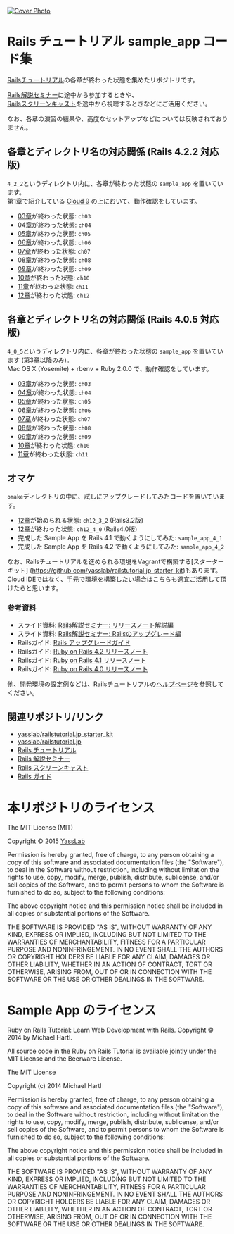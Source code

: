 [![Cover Photo](https://raw.githubusercontent.com/yasslab/sample_apps/master/cover.png)](http://railstutorial.jp/)

# Rails チュートリアル sample_app コード集

[Railsチュートリアル](http://railstutorial.jp/)の各章が終わった状態を集めたリポジトリです。   

[Rails解説セミナー](http://railstutorial.jp/seminars)に途中から参加するときや、   
[Railsスクリーンキャスト](http://railstutorial.jp/screencasts)を途中から視聴するときなどにご活用ください。

なお、各章の演習の結果や、高度なセットアップなどについては反映されておりません。

## 各章とディレクトリ名の対応関係 (Rails 4.2.2 対応版)

`4_2_2`というディレクトリ内に、各章が終わった状態の `sample_app` を置いています。   
第1章で紹介している [Cloud 9](https://c9.io/) の上において、動作確認をしています。

- [03章](http://railstutorial.jp/chapters/static_pages?version=4.2#cha-static_pages)が終わった状態: `ch03`
- [04章](http://railstutorial.jp/chapters/rails_flavored_ruby?version=4.2#cha-rails_flavored_ruby)が終わった状態: `ch04`
- [05章](http://railstutorial.jp/chapters/filling_in_the_layout?version=4.2#cha-filling_in_the_layout)が終わった状態: `ch05`
- [06章](http://railstutorial.jp/chapters/modeling_users?version=4.2#cha-modeling_users)が終わった状態: `ch06`
- [07章](http://railstutorial.jp/chapters/sign_up?version=4.2#cha-sign_up)が終わった状態: `ch07`
- [08章](http://railstutorial.jp/chapters/log_in_log_out?version=4.2#cha-log_in_log_out)が終わった状態: `ch08`
- [09章](http://railstutorial.jp/chapters/updating_and_deleting_users?version=4.2#cha-updating_showing_and_deleting_users)が終わった状態: `ch09`
- [10章](http://railstutorial.jp/chapters/account_activation_password_reset?version=4.2#cha-account_activation_and_password_reset)が終わった状態: `ch10`
- [11章](http://railstutorial.jp/chapters/user_microposts?version=4.2#cha-user_microposts)が終わった状態: `ch11`
- [12章](http://railstutorial.jp/chapters/following_users?version=4.2#cha-following_users)が終わった状態: `ch12`


## 各章とディレクトリ名の対応関係 (Rails 4.0.5 対応版)

`4_0_5`というディレクトリ内に、各章が終わった状態の `sample_app` を置いています (第3章以降のみ)。   
Mac OS X (Yosemite) + rbenv + Ruby 2.0.0 で、動作確認をしています。

- [03章](http://railstutorial.jp/chapters/static-pages?version=4.0#top)が終わった状態: `ch03`
- [04章](http://railstutorial.jp/chapters/rails-flavored-ruby?version=4.0#top)が終わった状態: `ch04`
- [05章](http://railstutorial.jp/chapters/filling-in-the-layout?version=4.0#top)が終わった状態: `ch05`
- [06章](http://railstutorial.jp/chapters/modeling-users?version=4.0#top)が終わった状態: `ch06`
- [07章](http://railstutorial.jp/chapters/sign-up?version=4.0#top)が終わった状態: `ch07`
- [08章](http://railstutorial.jp/chapters/sign-in-sign-out?version=4.0#top)が終わった状態: `ch08`
- [09章](http://railstutorial.jp/chapters/updating-showing-and-deleting-users?version=4.0#top)が終わった状態: `ch09`
- [10章](http://railstutorial.jp/chapters/user-microposts?version=4.0#top)が終わった状態: `ch10`
- [11章](http://railstutorial.jp/chapters/following-users?version=4.0#top)が終わった状態: `ch11`

## オマケ

`omake`ディレクトリの中に、試しにアップグレードしてみたコードを置いています。

- [12章](http://railstutorial.jp/chapters/supplement?version=3.2#top)が始められる状態: `ch12_3_2` (Rails3.2版)
- [12章](http://railstutorial.jp/chapters/supplement?version=3.2#top)が終わった状態: `ch12_4_0` (Rails4.0版)
- 完成した Sample App を Rails 4.1 で動くようにしてみた: `sample_app_4_1`
- 完成した Sample App を Rails 4.2 で動くようにしてみた: `sample_app_4_2`

なお、Railsチュートリアルを進められる環境をVagrantで構築する[スターターキット] (https://github.com/yasslab/railstutorial.jp_starter_kit)もあります。    
Cloud IDEではなく、手元で環境を構築したい場合はこちらも適宜ご活用して頂けたらと思います。

### 参考資料

- スライド資料: [Rails解説セミナー: リリースノート解説編](http://www.slideshare.net/yasulab/rails-50634204)
- スライド資料: [Rails解説セミナー: Railsのアップグレード編](http://www.slideshare.net/yasulab/rails-rails)
- Railsガイド: [Rails アップグレードガイド](http://railsguides.jp/upgrading_ruby_on_rails.html)
- Railsガイド: [Ruby on Rails 4.2 リリースノート](http://railsguides.jp/4_2_release_notes.html)
- Railsガイド: [Ruby on Rails 4.1 リリースノート](http://railsguides.jp/4_1_release_notes.html)
- Railsガイド: [Ruby on Rails 4.0 リリースノート](http://railsguides.jp/4_0_release_notes.html)

他、開発環境の設定例などは、Railsチュートリアルの[ヘルプページ](http://railstutorial.jp/help)を参照してください。


## 関連リポジトリ/リンク

- [yasslab/railstutorial.jp_starter_kit](https://github.com/yasslab/railstutorial.jp_starter_kit)
- [yasslab/railstutorial.jp](https://github.com/yasslab/railstutorial.jp)
- [Rails チュートリアル](http://railstutorial.jp)
- [Rails 解説セミナー](http://railstutorial.jp/seminars)
- [Rails スクリーンキャスト](http://railstutorial.jp/screencasts)
- [Rails ガイド](http://railsguides.jp)


# 本リポジトリのライセンス

The MIT License (MIT)

Copyright &copy; 2015 [YassLab](http://yasslab.jp)

Permission is hereby granted, free of charge, to any person obtaining a copy
of this software and associated documentation files (the "Software"), to deal
in the Software without restriction, including without limitation the rights
to use, copy, modify, merge, publish, distribute, sublicense, and/or sell
copies of the Software, and to permit persons to whom the Software is
furnished to do so, subject to the following conditions:

The above copyright notice and this permission notice shall be included in all
copies or substantial portions of the Software.

THE SOFTWARE IS PROVIDED "AS IS", WITHOUT WARRANTY OF ANY KIND, EXPRESS OR
IMPLIED, INCLUDING BUT NOT LIMITED TO THE WARRANTIES OF MERCHANTABILITY,
FITNESS FOR A PARTICULAR PURPOSE AND NONINFRINGEMENT. IN NO EVENT SHALL THE
AUTHORS OR COPYRIGHT HOLDERS BE LIABLE FOR ANY CLAIM, DAMAGES OR OTHER
LIABILITY, WHETHER IN AN ACTION OF CONTRACT, TORT OR OTHERWISE, ARISING FROM,
OUT OF OR IN CONNECTION WITH THE SOFTWARE OR THE USE OR OTHER DEALINGS IN THE
SOFTWARE.

# Sample App のライセンス

Ruby on Rails Tutorial: Learn Web Development with Rails. Copyright © 2014 by Michael Hartl.

All source code in the Ruby on Rails Tutorial is available jointly under the MIT License and the Beerware License.

The MIT License

Copyright (c) 2014 Michael Hartl

Permission is hereby granted, free of charge, to any person obtaining a copy
of this software and associated documentation files (the "Software"), to deal
in the Software without restriction, including without limitation the rights
to use, copy, modify, merge, publish, distribute, sublicense, and/or sell
copies of the Software, and to permit persons to whom the Software is
furnished to do so, subject to the following conditions:

The above copyright notice and this permission notice shall be included in
all copies or substantial portions of the Software.

THE SOFTWARE IS PROVIDED "AS IS", WITHOUT WARRANTY OF ANY KIND, EXPRESS OR
IMPLIED, INCLUDING BUT NOT LIMITED TO THE WARRANTIES OF MERCHANTABILITY,
FITNESS FOR A PARTICULAR PURPOSE AND NONINFRINGEMENT.  IN NO EVENT SHALL THE
AUTHORS OR COPYRIGHT HOLDERS BE LIABLE FOR ANY CLAIM, DAMAGES OR OTHER
LIABILITY, WHETHER IN AN ACTION OF CONTRACT, TORT OR OTHERWISE, ARISING FROM,
OUT OF OR IN CONNECTION WITH THE SOFTWARE OR THE USE OR OTHER DEALINGS IN
THE SOFTWARE.


